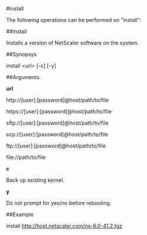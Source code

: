 #install

The following operations can be performed on "install":


##install

Installs a version of NetScaler software on the system.


##Synopsys

install &lt;url> [-c] [-y]


##Arguments

<b>url</b>
http://[user]:[password]@host/path/to/file
https://[user]:[password]@host/path/to/file
sftp://[user]:[password]@host/path/to/file
scp://[user]:[password]@host/path/to/file
ftp://[user]:[password]@host/path/to/file
file://path/to/file

<b>c</b>
Back up existing kernel.

<b>y</b>
Do not prompt for yes/no before rebooting.



##Example

install http://host.netscaler.com/ns-6.0-41.2.tgz

